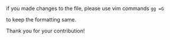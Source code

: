 if you made changes to the file, please use vim commands
`
gg
=G
`

to keep the formatting same.

Thank you for your contribution!
